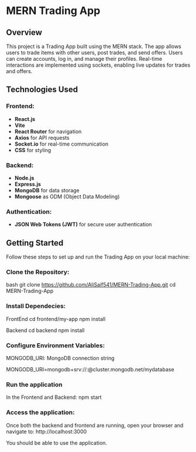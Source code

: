 # MERN Trading App

## Overview
This project is a Trading App built using the MERN stack. The app allows users to trade items with other users, post trades, and send offers. Users can create accounts, log in, and manage their profiles. Real-time interactions are implemented using sockets, enabling live updates for trades and offers.

## Technologies Used

### Frontend:
- **React.js**
- **Vite**
- **React Router** for navigation
- **Axios** for API requests
- **Socket.io** for real-time communication
- **CSS** for styling

### Backend:
- **Node.js**
- **Express.js**
- **MongoDB** for data storage
- **Mongoose** as ODM (Object Data Modeling)

### Authentication:
- **JSON Web Tokens (JWT)** for secure user authentication

## Getting Started

Follow these steps to set up and run the Trading App on your local machine:

### Clone the Repository:
bash
git clone https://github.com/AliSaif541/MERN-Trading-App.git
cd MERN-Trading-App

### Install Dependecies:

FrontEnd
cd frontend/my-app
npm install

Backend
cd backend
npm install

### Configure Environment Variables:

MONGODB_URI: MongoDB connection string

MONGODB_URI=mongodb+srv://<username>:<password>@cluster.mongodb.net/mydatabase

### Run the application

In the Frontend and Backend:
npm start

### Access the application:

Once both the backend and frontend are running, open your browser and navigate to:
http://localhost:3000

You should be able to use the application.